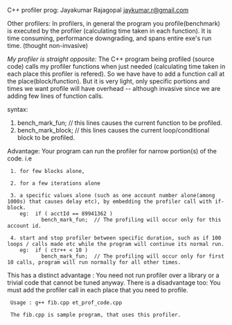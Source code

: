 C++ profiler 
 prog: Jayakumar Rajagopal  jaykumar.r@gmail.com
 

 Other profilers: 
 In profilers, in general the program you profile(benchmark) is executed by the profiler (calculating time taken in each function). It is time consuming, performance downgrading, and spans entire exe's run time. (thought non-invasive)

 *My profiler is straight opposite:* 
 The C++ program being profiled (source code) calls my profiler functions when just needed (calculating time taken in each place this profiler is refered). So we have have to add a function call at the place(block/function). But it is very light, only specific portions and times we want profile will have overhead -- although invasive since we are adding few lines of function calls. 
 
syntax: 
 1. bench_mark_fun; // this lines causes the current function to be profiled.
 2. bench_mark_block; // this lines causes the current loop/conditional block to be profiled.

Advantage: Your program can run the profiler for narrow portion(s) of the code. i.e 

     1. for few blocks alone, 
     
     2. for a few iterations alone 
     
     3. a specific values alone (such as one account number alone(among 1000s) that causes delay etc), by embedding the profiler call with if-block.
        eg:  if ( acctId == 89941362 )
               bench_mark_fun;  // The profiling will occur only for this account id.
     
     4. start and stop profiler between specific duration, such as if 100 loops / calls made etc while the program will continue its normal run.
        eg:  if ( ctr++ < 10 )
               bench_mark_fun;  // The profiling will occur only for first 10 calls, program will run normally for all other times.  

This has a distinct advantage : You need not run profiler over a library or a trivial code that cannot be tuned anyway. There is a disadvantage too: You must add the profiler call in each place that you need to profile.

     Usage : g++ fib.cpp et_prof_code.cpp
     
     The fib.cpp is sample program, that uses this profiler. 
